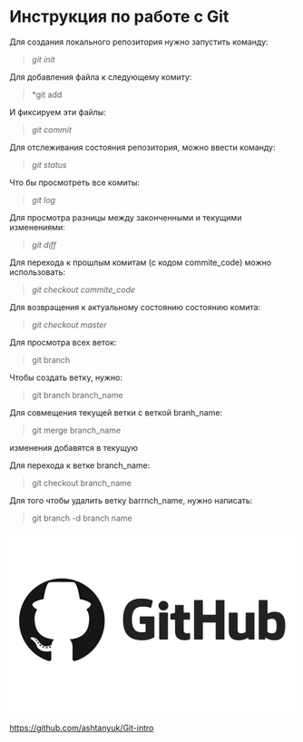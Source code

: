 # **Инструкция по работе с Git**
Для создания локального репозитория нужно запустить команду:
> *git init*

Для добавления файла к следующему комиту:
> *git add

И фиксируем эти файлы:
> *git commit*

Для отслеживания состояния репозитория, можно ввести команду:
> *git status*

Что бы просмотреть все комиты:
> *git log*

Для просмотра разницы между законченными и текущими изменениями:
> *git diff*

Для перехода к прошлым комитам (с кодом commite_code) можно использовать:

> *git checkout commite_code*

Для возвращения к актуальному состоянию состоянию комита:

> *git checkout master*

Для просмотра всех веток:

> git branch

Чтобы создать ветку, нужно:

> git branch branch_name

Для совмещения текущей ветки с веткой branh_name:

> git merge branch_name

изменения добавятся в текущую

Для перехода к ветке branch_name:

> git checkout branch_name

Для того чтобы удалить ветку barrnch_name, нужно написать:

> git branch -d branch name

![GitHub](0_Fz2VWlH1Vi6FFCsx.jpg)

https://github.com/ashtanyuk/Git-intro